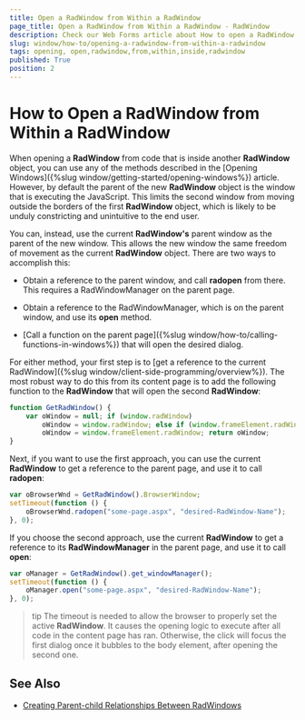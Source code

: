 ```yaml
---
title: Open a RadWindow from Within a RadWindow
page_title: Open a RadWindow from Within a RadWindow - RadWindow
description: Check our Web Forms article about How to open a RadWindow from Within a RadWindow.
slug: window/how-to/opening-a-radwindow-from-within-a-radwindow
tags: opening, open,radwindow,from,within,inside,radwindow
published: True
position: 2
---
```


# How to Open a RadWindow from Within a RadWindow

When opening a **RadWindow** from code that is inside another **RadWindow** object, you can use any of the methods described in the [Opening Windows]({%slug window/getting-started/opening-windows%}) article. However, by default the parent of the new **RadWindow** object is the window that is executing the JavaScript. This limits the second window from moving outside the borders of the first **RadWindow** object, which is likely to be unduly constricting and unintuitive to the end user.

You can, instead, use the current **RadWindow's** parent window as the parent of the new window. This allows the new window the same freedom of movement as the current **RadWindow** object. There are two ways to accomplish this:

* Obtain a reference to the parent window, and call **radopen** from there. This requires a RadWindowManager on the parent page.

* Obtain a reference to the RadWindowManager, which is on the parent window, and use its **open** method.

* [Call a function on the parent page]({%slug window/how-to/calling-functions-in-windows%}) that will open the desired dialog.

For either method, your first step is to [get a reference to the current RadWindow]({%slug window/client-side-programming/overview%}). The most robust way to do this from its content page is to add the following function to the **RadWindow** that will open the second **RadWindow**:

````JavaScript	
function GetRadWindow() {
	var oWindow = null; if (window.radWindow)
		oWindow = window.radWindow; else if (window.frameElement.radWindow)
		oWindow = window.frameElement.radWindow; return oWindow;
}
````

Next, if you want to use the first approach, you can use the current **RadWindow** to get a reference to the parent page, and use it to call **radopen**:

````JavaScript
var oBrowserWnd = GetRadWindow().BrowserWindow;
setTimeout(function () {
	oBrowserWnd.radopen("some-page.aspx", "desired-RadWindow-Name");
}, 0);
````

If you choose the second approach, use the current **RadWindow** to get a reference to its **RadWindowManager** in the parent page, and use it to call **open**:

````JavaScript
var oManager = GetRadWindow().get_windowManager();
setTimeout(function () {
	oManager.open("some-page.aspx", "desired-RadWindow-Name");
}, 0);
````


>tip The timeout is needed to allow the browser to properly set the active **RadWindow**. It causes the opening logic to execute after all code in the content page has ran. Otherwise, the click will focus the first dialog once it bubbles to the body element, after opening the second one.


## See Also

 * [Creating Parent-child Relationships Between RadWindows](https://www.telerik.com/support/code-library/creating-parent-child-relationships-between-radwindows-and-passing-data-between-them)

